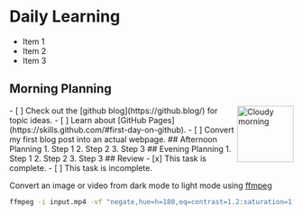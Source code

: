 # Daily Learning
  - Item 1
  - Item 2
  - Item 3
## Morning Planning
<img alt="Cloudy morning" src="https://octodex.github.com/images/cloud.jpg" width="100" align="right" />
- [ ] Check out the [github blog](https://github.blog/) for topic ideas.
- [ ] Learn about [GitHub Pages](https://skills.github.com/#first-day-on-github).
- [ ] Convert my first blog post into an actual webpage.
## Afternoon Planning
  1. Step 1
  2. Step 2
  3. Step 3
## Evening Planning
  1. Step 1
  2. Step 2
  3. Step 3
## Review
  - [x] This task is complete.
  - [ ] This task is incomplete.

Convert an image or video from dark mode to light mode using [ffmpeg](https://www.ffmpeg.org)

```bash
ffmpeg -i input.mp4 -vf "negate,hue=h=180,eq=contrast=1.2:saturation=1.1" output.mp4
```
